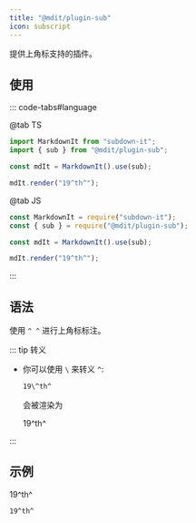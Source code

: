 ```yaml
---
title: "@mdit/plugin-sub"
icon: subscript
---
```


提供上角标支持的插件。

<!-- more -->

## 使用

::: code-tabs#language

@tab TS

```ts
import MarkdownIt from "subdown-it";
import { sub } from "@mdit/plugin-sub";

const mdIt = MarkdownIt().use(sub);

mdIt.render("19^th^");
```

@tab JS

```js
const MarkdownIt = require("subdown-it");
const { sub } = require("@mdit/plugin-sub");

const mdIt = MarkdownIt().use(sub);

mdIt.render("19^th^");
```

:::

## 语法

使用 `^ ^` 进行上角标标注。

::: tip 转义

- 你可以使用 `\` 来转义 `^`:

  ```md
  19\^th^
  ```

  会被渲染为

  19\^th^

:::

## 示例

19^th^

```md
19^th^
```
